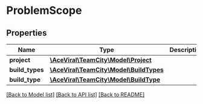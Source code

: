 # ProblemScope

## Properties
Name | Type | Description | Notes
------------ | ------------- | ------------- | -------------
**project** | [**\AceViral\TeamCity\Model\Project**](Project.md) |  | [optional] 
**build_types** | [**\AceViral\TeamCity\Model\BuildTypes**](BuildTypes.md) |  | [optional] 
**build_type** | [**\AceViral\TeamCity\Model\BuildType**](BuildType.md) |  | [optional] 

[[Back to Model list]](../README.md#documentation-for-models) [[Back to API list]](../README.md#documentation-for-api-endpoints) [[Back to README]](../README.md)


